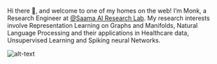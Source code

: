
Hi there 👋, and welcome to one of my homes on the web! I’m Monk, a Research Engineer at [@Saama AI Research Lab](https://www.saama.com/). My research interests involve Representation Learning on Graphs and Manifolds, Natural Language Processing and their applications in Healthcare data, Unsupervised Learning and Spiking neural Networks.


![alt-text](https://github.com/monk1337/monk1337/blob/master/node_update.gif)

<!--
**monk1337/monk1337** is a ✨ _special_ ✨ repository because its `README.md` (this file) appears on your GitHub profile.

Here are some ideas to get you started:

- 🔭 I’m currently working on ...
- 🌱 I’m currently learning ...
- 👯 I’m looking to collaborate on ...
- 🤔 I’m looking for help with ...
- 💬 Ask me about ...
- 📫 How to reach me: ...
- 😄 Pronouns: ...
- ⚡ Fun fact: ...
-->
